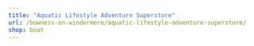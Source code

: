 ```yaml
---
title: "Aquatic Lifestyle Adventure Superstore"
url: /bowness-on-windermere/aquatic-lifestyle-adventure-superstore/
shop: boat
---
```

